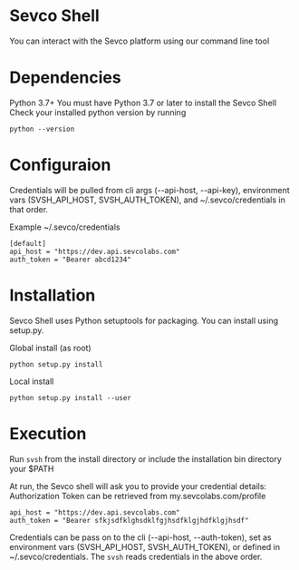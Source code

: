 # Sevco Shell
You can interact with the Sevco platform using our command line tool

# Dependencies

Python 3.7+
You must have Python 3.7 or later to install the Sevco Shell
Check your installed python version by running
```
python --version
```

# Configuraion
Credentials will be pulled from cli args (--api-host, --api-key), environment vars (SVSH\_API\_HOST, SVSH\_AUTH\_TOKEN),
and ~/.sevco/credentials in that order.

Example ~/.sevco/credentials
```
[default]
api_host = "https://dev.api.sevcolabs.com"
auth_token = "Bearer abcd1234"
```

# Installation

Sevco Shell uses Python setuptools for packaging.  You can install using setup.py.

Global install (as root)
```
python setup.py install
```

Local install
```
python setup.py install --user
```

# Execution

Run `svsh` from the install directory or include the installation bin directory your $PATH

At run, the Sevco shell will ask you to provide your credential details:
Authorization Token can be retrieved from my.sevcolabs.com/profile
```
api_host = "https://dev.api.sevcolabs.com"
auth_token = "Bearer sfkjsdfklghsdklfgjhsdfklgjhdfklgjhsdf"
```

Credentials can be pass on to the cli (--api-host, --auth-token), set as environment vars (SVSH\_API\_HOST, SVSH\_AUTH\_TOKEN), or defined in ~/.sevco/credentials.
The `svsh` reads credentials in the above order.
